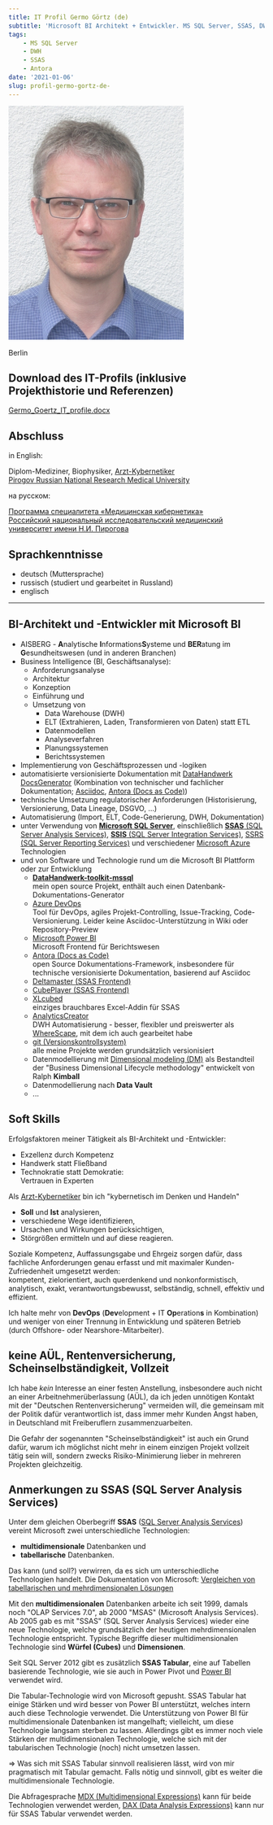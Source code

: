 ```yaml
---
title: IT Profil Germo Görtz (de)
subtitle: 'Microsoft BI Architekt + Entwickler. MS SQL Server, SSAS, DWH, ELT statt ETL, automatisierte Dokumentation'
tags:
    - MS SQL Server
    - DWH
    - SSAS
    - Antora
date: '2021-01-06'
slug: profil-germo-gortz-de-
---
```


![](assets/img/Germo_Goertz_345x460.jpg)

Berlin

## Download des IT-Profils (inklusive Projekthistorie und Referenzen)

[Germo_Goertz_IT_profile.docx](https://datahandwerk.aisberg.de/Germo_Goertz_IT_profile.docx)

## Abschluss

in English:

Diplom-Mediziner, Biophysiker, [Arzt-Kybernetiker](http://pirogov-university.com/academics/programs-and-degrees/undergraduate/medical-cybernetics/)  
[Pirogov Russian National Research Medical University](http://pirogov-university.com/)

на русском:

[Программа специалитета «Медицинская кибернетика»](https://rsmu.ru/academics/undergraduate/medical-cybernetics/)  
[Российский национальный исследовательский медицинский университет имени Н.И. Пирогова](http://rsmu.ru/)

## Sprachkenntnisse

- deutsch (Muttersprache)
- russisch (studiert und gearbeitet in Russland)
- englisch

----

## BI-Architekt und -Entwickler mit Microsoft BI

- AISBERG - **A**nalytische **I**nformations**S**ysteme und **BER**atung im **G**esundheitswesen (und in anderen Branchen)
- Business Intelligence (BI, Geschäftsanalyse):
    - Anforderungsanalyse
    - Architektur
    - Konzeption
    - Einführung und
    - Umsetzung von
        - Data Warehouse (DWH)
        - ELT (Extrahieren, Laden, Transformieren von Daten) statt ETL
        - Datenmodellen
        - Analyseverfahren
        - Planungssystemen
        - Berichtssystemen
- Implementierung von Geschäftsprozessen und -logiken
- automatisierte versionisierte Dokumentation mit [DataHandwerk DocsGenerator](https://datahandwerk.gitlab.io/) (Kombination von technischer und fachlicher Dokumentation; [Asciidoc](https://docs.asciidoctor.org/asciidoc/latest/), [Antora (Docs as Code)]([https:](https://antora.org/)))
- technische Umsetzung regulatorischer Anforderungen (Historisierung, Versionierung, Data Lineage, DSGVO, ...)
- Automatisierung (Import, ELT, Code-Generierung, DWH, Dokumentation)
- unter Verwendung von [**Microsoft SQL Server**](https://www.microsoft.com/de-de/sql-server/sql-server-2019), einschließlich [**SSAS** (SQL Server Analysis Services)](https://docs.microsoft.com/de-de/analysis-services/analysis-services-overview?view=asallproducts-allversions), [**SSIS** (SQL Server Integration Services)](https://docs.microsoft.com/de-de/sql/integration-services/sql-server-integration-services?view=sql-server-ver15), [SSRS (SQL Server Reporting Services)](https://docs.microsoft.com/de-de/sql/reporting-services/create-deploy-and-manage-mobile-and-paginated-reports?view=sql-server-ver15) und verschiedener [Microsoft Azure](https://azure.microsoft.com/de-de/) Technologien
- und von Software und Technologie rund um die Microsoft BI Plattform oder zur Entwicklung
    - [**DataHandwerk-toolkit-mssql**](https://datahandwerk.gitlab.io)  
      mein open source Projekt, enthält auch einen Datenbank-Dokumentations-Generator
    - [Azure DevOps](https://azure.microsoft.com/de-de/services/devops/)  
    Tool für DevOps, agiles Projekt-Controlling, Issue-Tracking, Code-Versionierung. Leider keine Asciidoc-Unterstützung in Wiki oder Repository-Preview
    - [Microsoft Power BI](https://www.microsoft.com/de-de/power-platform/products/power-bi/?market=de)  
    Microsoft Frontend für Berichtswesen
    - [Antora (Docs as Code)]([https:](https://antora.org/))  
    open Source Dokumentations-Framework, insbesondere für technische versionisierte Dokumentation, basierend auf Asciidoc
    - [Deltamaster (SSAS Frontend)](https://www.bissantz.de/software/)
    - [CubePlayer (SSAS Frontend)](https://www.oreus.hr/products/cubeplayer)
    - [XLcubed](https://www.xlcubed.com/)  
    einziges brauchbares Excel-Addin für SSAS
    - [AnalyticsCreator](https://www.analyticscreator.com/)  
    DWH Automatisierung - besser, flexibler und preiswerter als [WhereScape](https://www.wherescape.com/), mit dem ich auch gearbeitet habe
    - [git (Versionskontrollsystem)](https://git-scm.com/)  
    alle meine Projekte werden grundsätzlich versionisiert
    - Datenmodellierung mit [Dimensional modeling (DM)](https://www.kimballgroup.com/data-warehouse-business-intelligence-resources/kimball-techniques/dimensional-modeling-techniques/) als Bestandteil der "Business Dimensional Lifecycle methodology" entwickelt von  Ralph **Kimball**
    - Datenmodellierung nach **Data Vault**
    - ...

## Soft Skills

Erfolgsfaktoren meiner Tätigkeit als BI-Architekt und -Entwickler:

- Exzellenz durch Kompetenz
- Handwerk statt Fließband
- Technokratie statt Demokratie:  
  Vertrauen in Experten

Als [Arzt-Kybernetiker](http://pirogov-university.com/academics/programs-and-degrees/undergraduate/medical-cybernetics/) bin ich "kybernetisch im Denken und Handeln"

- **Soll** und **Ist** analysieren,
- verschiedene Wege identifizieren,
- Ursachen und Wirkungen berücksichtigen,
- Störgrößen ermitteln und auf diese reagieren.

Soziale Kompetenz, Auffassungsgabe und Ehrgeiz sorgen dafür, dass fachliche Anforderungen genau erfasst und mit maximaler Kunden-Zufriedenheit umgesetzt werden:  
kompetent, zielorientiert, auch querdenkend und nonkonformistisch,  
analytisch, exakt, verantwortungsbewusst, selbständig, schnell, effektiv und effizient.

Ich halte mehr von **DevOps** (**Dev**elopment + IT **Op**eration**s** in Kombination) und weniger von einer Trennung in Entwicklung und späteren Betrieb (durch Offshore- oder Nearshore-Mitarbeiter).

## keine AÜL, Rentenversicherung, Scheinselbständigkeit, Vollzeit

Ich habe _kein_ Interesse an einer festen Anstellung, insbesondere auch nicht an einer Arbeitnehmerüberlassung (AÜL), da ich jeden unnötigen Kontakt mit der "Deutschen Rentenversicherung" vermeiden will, die gemeinsam mit der Politik dafür verantwortlich ist, dass immer mehr Kunden Angst haben, in Deutschland mit Freiberuflern zusammenzuarbeiten.

Die Gefahr der sogenannten "Scheinselbständigkeit" ist auch ein Grund dafür, warum ich möglichst nicht mehr in einem einzigen Projekt vollzeit tätig sein will, sondern zwecks Risiko-Minimierung lieber in mehreren Projekten gleichzeitig.

## Anmerkungen zu SSAS (SQL Server Analysis Services)

Unter dem gleichen Oberbegriff **SSAS** ([SQL Server Analysis Services](http://docs.microsoft.com/de-de/analysis-services/analysis-services-overview?view=asallproducts-allversions)) vereint Microsoft zwei unterschiedliche Technologien:

- **multidimensionale** Datenbanken und
- **tabellarische** Datenbanken.

Das kann (und soll?) verwirren, da es sich um unterschiedliche Technologien handelt. Die Dokumentation von Microsoft: [Vergleichen von tabellarischen und mehrdimensionalen Lösungen](http://docs.microsoft.com/de-de/analysis-services/comparing-tabular-and-multidimensional-solutions-ssas?view=asallproducts-allversions)

Mit den **multidimensionalen** Datenbanken arbeite ich seit 1999, damals noch "OLAP Services 7.0", ab 2000 "MSAS" (Microsoft Analysis Services). Ab 2005 gab es mit "SSAS" (SQL Server Analysis Services) wieder eine neue Technologie, welche grundsätzlich der heutigen mehrdimensionalen Technologie entspricht. Typische Begriffe dieser multidimensionalen Technologie sind **Würfel (Cubes)** und **Dimensionen**.

Seit SQL Server 2012 gibt es zusätzlich **SSAS Tabular**, eine auf Tabellen basierende Technologie, wie sie auch in Power Pivot und [Power BI](http://powerbi.microsoft.com/de-de/) verwendet wird.

Die Tabular-Technologie wird von Microsoft gepusht. SSAS Tabular hat einige Stärken und wird besser von Power BI unterstützt, welches intern auch diese Technologie verwendet. Die Unterstützung von Power BI für multidimensionale Datenbanken ist mangelhaft; vielleicht, um diese Technologie langsam sterben zu lassen. Allerdings gibt es immer noch viele Stärken der multidimensionalen Technologie, welche sich mit der tabularischen Technologie (noch) nicht umsetzen lassen.

=> Was sich mit SSAS Tabular sinnvoll realisieren lässt, wird von mir pragmatisch mit Tabular gemacht. Falls nötig und sinnvoll, gibt es weiter die multidimensionale Technologie.

Die Abfragesprache [MDX (Multidimensional Expressions)](http://de.wikipedia.org/wiki/Multidimensional_Expressions) kann für beide Technologien verwendet werden, [DAX (Data Analysis Expressions)](https://docs.microsoft.com/de-de/dax/) kann nur für SSAS Tabular verwendet werden.
